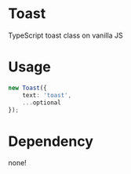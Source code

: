 # Toast
TypeScript toast class on vanilla JS

# Usage
````typescript
new Toast({
    text: 'toast',
    ...optional
});
````

# Dependency

none!